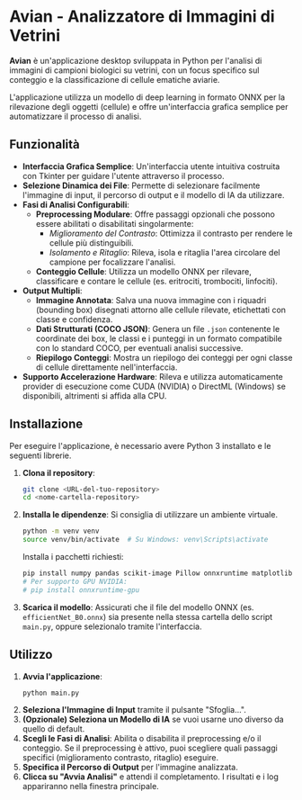 # Avian - Analizzatore di Immagini di Vetrini

**Avian** è un'applicazione desktop sviluppata in Python per l'analisi di immagini di campioni biologici su vetrini, con un focus specifico sul conteggio e la classificazione di cellule ematiche aviarie.

L'applicazione utilizza un modello di deep learning in formato ONNX per la rilevazione degli oggetti (cellule) e offre un'interfaccia grafica semplice per automatizzare il processo di analisi.

## Funzionalità

- **Interfaccia Grafica Semplice**: Un'interfaccia utente intuitiva costruita con Tkinter per guidare l'utente attraverso il processo.
- **Selezione Dinamica dei File**: Permette di selezionare facilmente l'immagine di input, il percorso di output e il modello di IA da utilizzare.
- **Fasi di Analisi Configurabili**:
  - **Preprocessing Modulare**: Offre passaggi opzionali che possono essere abilitati o disabilitati singolarmente:
    - *Miglioramento del Contrasto*: Ottimizza il contrasto per rendere le cellule più distinguibili.
    - *Isolamento e Ritaglio*: Rileva, isola e ritaglia l'area circolare del campione per focalizzare l'analisi.
  - **Conteggio Cellule**: Utilizza un modello ONNX per rilevare, classificare e contare le cellule (es. eritrociti, trombociti, linfociti).
- **Output Multipli**:
  - **Immagine Annotata**: Salva una nuova immagine con i riquadri (bounding box) disegnati attorno alle cellule rilevate, etichettati con classe e confidenza.
  - **Dati Strutturati (COCO JSON)**: Genera un file `.json` contenente le coordinate dei box, le classi e i punteggi in un formato compatibile con lo standard COCO, per eventuali analisi successive.
  - **Riepilogo Conteggi**: Mostra un riepilogo dei conteggi per ogni classe di cellule direttamente nell'interfaccia.
- **Supporto Accelerazione Hardware**: Rileva e utilizza automaticamente provider di esecuzione come CUDA (NVIDIA) o DirectML (Windows) se disponibili, altrimenti si affida alla CPU.

## Installazione

Per eseguire l'applicazione, è necessario avere Python 3 installato e le seguenti librerie.

1.  **Clona il repository**:
    ```bash
    git clone <URL-del-tuo-repository>
    cd <nome-cartella-repository>
    ```

2.  **Installa le dipendenze**:
    Si consiglia di utilizzare un ambiente virtuale.
    ```bash
    python -m venv venv
    source venv/bin/activate  # Su Windows: venv\Scripts\activate
    ```
    Installa i pacchetti richiesti:
    ```bash
    pip install numpy pandas scikit-image Pillow onnxruntime matplotlib
    # Per supporto GPU NVIDIA:
    # pip install onnxruntime-gpu
    ```

3.  **Scarica il modello**:
    Assicurati che il file del modello ONNX (es. `efficientNet_B0.onnx`) sia presente nella stessa cartella dello script `main.py`, oppure selezionalo tramite l'interfaccia.

## Utilizzo

1.  **Avvia l'applicazione**:
    ```bash
    python main.py
    ```
2.  **Seleziona l'Immagine di Input** tramite il pulsante "Sfoglia...".
3.  **(Opzionale) Seleziona un Modello di IA** se vuoi usarne uno diverso da quello di default.
4.  **Scegli le Fasi di Analisi**: Abilita o disabilita il preprocessing e/o il conteggio. Se il preprocessing è attivo, puoi scegliere quali passaggi specifici (miglioramento contrasto, ritaglio) eseguire.
5.  **Specifica il Percorso di Output** per l'immagine analizzata.
6.  **Clicca su "Avvia Analisi"** e attendi il completamento. I risultati e i log appariranno nella finestra principale.